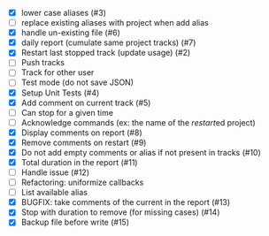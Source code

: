 - [x] lower case aliases (#3)
- [ ] replace existing aliases with project when add alias
- [x] handle un-existing file (#6)
- [x] daily report (cumulate same project tracks) (#7)
- [x] Restart last stopped track (update usage) (#2)
- [ ] Push tracks
- [ ] Track for other user
- [ ] Test mode (do not save JSON)
- [x] Setup Unit Tests (#4)
- [x] Add comment on current track (#5)
- [ ] Can stop for a given time
- [ ] Acknowledge commands (ex: the name of the *restart*ed project)
- [x] Display comments on report (#8)
- [x] Remove comments on restart (#9)
- [x] Do not add empty comments or alias if not present in tracks (#10)
- [x] Total duration in the report (#11)
- [ ] Handle issue (#12)
- [ ] Refactoring: uniformize callbacks
- [ ] List available alias
- [x] BUGFIX: take comments of the current in the report (#13)
- [x] Stop with duration to remove (for missing cases) (#14)
- [x] Backup file before write (#15)
